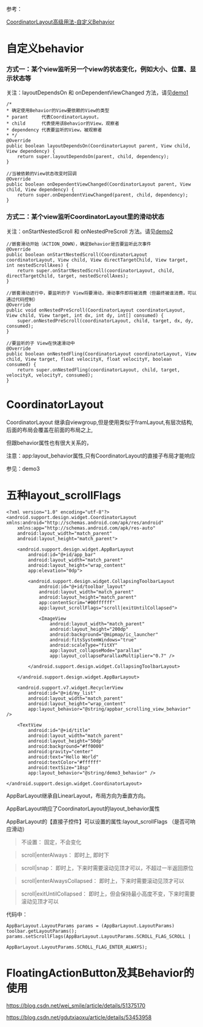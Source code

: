 
参考：

[CoordinatorLayout高级用法-自定义Behavior](https://blog.csdn.net/qibin0506/article/details/50290421)


# 自定义behavior

### 方式一：某个view监听另一个view的状态变化，例如大小、位置、显示状态等

关注：layoutDependsOn 和 onDependentViewChanged 方法，请见[demo1](https://github.com/Ablexq/MyBehavior/blob/master/app/src/main/java/com/dch/mybehavior/demo1/DependentBehavior.java)
```
/*
* 确定使用Behavior的View要依赖的View的类型
* parant     代表CoordinatorLayout，
* child      代表使用该Behavior的View，观察者
* dependency 代表要监听的View，被观察者
* */
@Override
public boolean layoutDependsOn(CoordinatorLayout parent, View child, View dependency) {
    return super.layoutDependsOn(parent, child, dependency);
}

//当被依赖的View状态改变时回调
@Override
public boolean onDependentViewChanged(CoordinatorLayout parent, View child, View dependency) {
    return super.onDependentViewChanged(parent, child, dependency);
}
```

### 方式二：某个view监听CoordinatorLayout里的滑动状态

关注：onStartNestedScroll 和 onNestedPreScroll 方法。请见[demo2](https://github.com/Ablexq/MyBehavior/blob/master/app/src/main/java/com/dch/mybehavior/demo2/ScrollBehavior.java)
```
//嵌套滑动开始（ACTION_DOWN），确定Behavior是否要监听此次事件
@Override
public boolean onStartNestedScroll(CoordinatorLayout coordinatorLayout, View child, View directTargetChild, View target, int nestedScrollAxes) {
    return super.onStartNestedScroll(coordinatorLayout, child, directTargetChild, target, nestedScrollAxes);
}

//嵌套滑动进行中，要监听的子 View将要滑动，滑动事件即将被消费（但最终被谁消费，可以通过代码控制）
@Override
public void onNestedPreScroll(CoordinatorLayout coordinatorLayout, View child, View target, int dx, int dy, int[] consumed) {
    super.onNestedPreScroll(coordinatorLayout, child, target, dx, dy, consumed);
}

//要监听的子 View在快速滑动中
@Override
public boolean onNestedFling(CoordinatorLayout coordinatorLayout, View child, View target, float velocityX, float velocityY, boolean consumed) {
    return super.onNestedFling(coordinatorLayout, child, target, velocityX, velocityY, consumed);
}
```



# CoordinatorLayout

CoordinatorLayout 继承自viewgroup,但是使用类似于framLayout,有层次结构,后面的布局会覆盖在前面的布局之上,

但跟behavior属性也有很大关系的，

注意：app:layout_behavior属性,只有CoordinatorLayout的直接子布局才能响应

参见：demo3


# 五种layout_scrollFlags

```
<?xml version="1.0" encoding="utf-8"?>
<android.support.design.widget.CoordinatorLayout xmlns:android="http://schemas.android.com/apk/res/android"
    xmlns:app="http://schemas.android.com/apk/res-auto"
    android:layout_width="match_parent"
    android:layout_height="match_parent">

    <android.support.design.widget.AppBarLayout
        android:id="@+id/app_bar"
        android:layout_width="match_parent"
        android:layout_height="wrap_content"
        app:elevation="0dp">

        <android.support.design.widget.CollapsingToolbarLayout
            android:id="@+id/toolbar_layout"
            android:layout_width="match_parent"
            android:layout_height="match_parent"
            app:contentScrim="#00ffffff"
            app:layout_scrollFlags="scroll|exitUntilCollapsed">

            <ImageView
                android:layout_width="match_parent"
                android:layout_height="200dp"
                android:background="@mipmap/ic_launcher"
                android:fitsSystemWindows="true"
                android:scaleType="fitXY"
                app:layout_collapseMode="parallax"
                app:layout_collapseParallaxMultiplier="0.7" />

        </android.support.design.widget.CollapsingToolbarLayout>

    </android.support.design.widget.AppBarLayout>

    <android.support.v7.widget.RecyclerView
        android:id="@+id/my_list"
        android:layout_width="match_parent"
        android:layout_height="wrap_content"
        app:layout_behavior="@string/appbar_scrolling_view_behavior" />

    <TextView
        android:id="@+id/title"
        android:layout_width="match_parent"
        android:layout_height="50dp"
        android:background="#ff0000"
        android:gravity="center"
        android:text="Hello World"
        android:textColor="#ffffff"
        android:textSize="18sp"
        app:layout_behavior="@string/demo3_behavior" />

</android.support.design.widget.CoordinatorLayout>

```
AppBarLayout继承自LinearLayout，布局方向为垂直方向。

AppBarLayout响应了CoordinatorLayout的layout_behavior属性

AppBarLayout的【直接子控件】可以设置的属性:layout_scrollFlags （是否可响应滑动）

> 不设置：                       固定，不会变化

> scroll|enterAlways：           即时上, 即时下

> scroll|snap：                  即时上，下来时需要滚动见顶才可以，不超过一半返回原位

> scroll|enterAlwaysCollapsed：  即时上，下来时需要滚动见顶才可以

> scroll|exitUntilCollapsed：    即时上，但会保持最小高度不变，下来时需要滚动见顶才可以


代码中：

```
AppBarLayout.LayoutParams params = (AppBarLayout.LayoutParams) toolbar.getLayoutParams();
params.setScrollFlags(AppBarLayout.LayoutParams.SCROLL_FLAG_SCROLL | 
                      AppBarLayout.LayoutParams.SCROLL_FLAG_ENTER_ALWAYS);
```


# FloatingActionButton及其Behavior的使用

https://blog.csdn.net/wei_smile/article/details/51375170

https://blog.csdn.net/gdutxiaoxu/article/details/53453958
